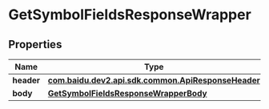 

# GetSymbolFieldsResponseWrapper


## Properties

Name | Type | Description | Notes
------------ | ------------- | ------------- | -------------
**header** | [**com.baidu.dev2.api.sdk.common.ApiResponseHeader**](com.baidu.dev2.api.sdk.common.ApiResponseHeader.md) |  |  [optional]
**body** | [**GetSymbolFieldsResponseWrapperBody**](GetSymbolFieldsResponseWrapperBody.md) |  |  [optional]



